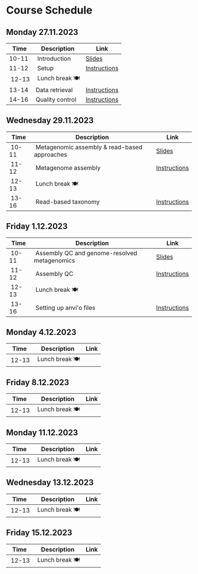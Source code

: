 # Course Schedule

## Monday 27.11.2023  

| Time | Description | Link |
| --- | --- | -- |
| 10-11 | Introduction | [Slides](../Lectures/01_introduction.pdf) |
| 11-12 | Setup | [Instructions](README.md#setup) |
| 12-13 | Lunch break :plate_with_cutlery: | |
| 13-14 | Data retrieval | [Instructions](README.md#data) |
| 14-16 | Quality control | [Instructions](README.md#data) |

## Wednesday 29.11.2023

| Time | Description | Link |
| --- | --- | -- |
| 10-11 | Metagenomic assembly & read-based approaches | [Slides](../lectures/02_assembly-and-read-based.pdf) |
| 11-12 | Metagenome assembly | [Instructions](README.md#metagenome-assembly) |
| 12-13 | Lunch break :plate_with_cutlery: | |
| 13-16 | Read-based taxonomy | [Instructions](README.md#read-based-taxonomy) |

## Friday 1.12.2023

| Time | Description | Link |
| --- | --- | -- |
| 10-11 | Assembly QC and genome-resolved metagenomics| [Slides](../lectures/03_assembly_qc-and-genome-resoved_metagenomics.pdf) |
| 11-12 | Assembly QC | [Instructions](README.md#assembly-qc) |
| 12-13 | Lunch break :plate_with_cutlery: | |
| 13-16 | Setting up anvi'o files | [Instructions](README.md#genome-resolved-metagenomics) |

## Monday 4.12.2023

| Time | Description | Link |
| --- | --- | -- |
| 12-13 | Lunch break :plate_with_cutlery: |

## Friday 8.12.2023

| Time | Description | Link |
| --- | --- | -- |
| 12-13 | Lunch break :plate_with_cutlery: |

## Monday 11.12.2023

| Time | Description | Link |
| --- | --- | -- |
| 12-13 | Lunch break :plate_with_cutlery: |

## Wednesday 13.12.2023

| Time | Description | Link |
| --- | --- | -- |
| 12-13 | Lunch break :plate_with_cutlery: |

## Friday 15.12.2023

| Time | Description | Link |
| --- | --- | -- |
| 12-13 | Lunch break :plate_with_cutlery: |
